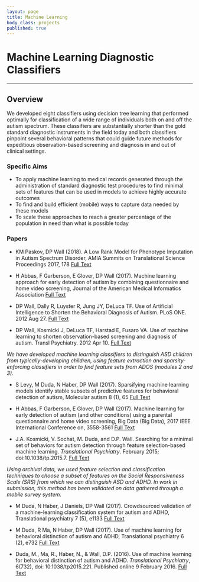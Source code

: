 ```yaml
---
layout: page
title: Machine Learning
body_class: projects
published: true
---
```


# Machine Learning Diagnostic Classifiers
<hr>

## Overview
We developed eight classifiers using decision tree learning that performed optimally for classification of a wide range of individuals both on and off the autism spectrum. These classifiers are substantially shorter than the gold standard diagnostic instruments in the field today and both classifiers pinpoint several behavioral patterns that could guide future methods for expeditious observation-based screening and diagnosis in and out of clinical settings.

### Specific Aims
- To apply machine learning to medical records generated through the administration of standard diagnostic test procedures to find minimal sets of features that can be used in models to achieve highly accurate outcomes
- To find and build efficient (mobile) ways to capture data needed by these models
- To scale these approaches to reach a greater percentage of the population in need than what is possible today

### Papers

* KM Paskov, DP Wall (2018). A Low Rank Model for Phenotype Imputation in Autism Spectrum Disorder, AMIA Summits on Translational Science Proceedings 2017, 178
[Full Text](https://www.ncbi.nlm.nih.gov/pmc/articles/PMC5961817/)

* H Abbas, F Garberson, E Glover, DP Wall (2017). Machine learning approach for early detection of autism by combining questionnaire and home video screening, Journal of the American Medical Informatics Association
[Full Text](https://academic.oup.com/jamia/advance-article/doi/10.1093/jamia/ocy039/4993666)

* DP Wall, Dally R, Luyster R, Jung JY, DeLuca TF. Use of Artificial Intelligence to Shorten the Behavioral Diagnosis of Autism. PLoS ONE. 2012 Aug 27. [Full Text](http://dx.plos.org/10.1371/journal.pone.0043855)

* DP Wall, Kosmicki J, DeLuca TF, Harstad E, Fusaro VA. Use of machine learning to shorten observation-based screening and diagnosis of autism. Transl Psychiatry. 2012 Apr 10.
[Full Text](http://www.nature.com/tp/journal/v2/n4/full/tp201210a.html)


*We have developed machine learning classifiers to distinguish ASD children from typically-developing children, using feature extraction and sparsity-enforcing classifiers in order to find feature sets from ADOS (modules 2 and 3).*

* S Levy, M Duda, N Haber, DP Wall (2017). Sparsifying machine learning models identify stable subsets of predictive features for behavioral detection of autism, Molecular autism 8 (1), 65
[Full Text](https://molecularautism.biomedcentral.com/articles/10.1186/s13229-017-0180-6)

* H Abbas, F Garberson, E Glover, DP Wall (2017). Machine learning for early detection of autism (and other conditions) using a parental questionnaire and home video screening, Big Data (Big Data), 2017 IEEE International Conference on, 3558-3561
[Full Text](https://ieeexplore.ieee.org/abstract/document/8258346/)

* J.A. Kosmicki, V. Sochat, M. Duda, and D.P. Wall. Searching for a minimal set of behaviors for autism detection through feature selection-based machine learning. *Translational Psychiatry*. February 2015; doi:10.1038/tp.2015.7. [Full Text](http://www.nature.com/tp/journal/v5/n2/full/tp20157a.html)


*Using archival data, we used feature selection and classification techniques to choose a subset of features on the Social Responsiveness Scale (SRS) from which we can distinguish ASD and ADHD. In work in submission, this method has been validated on data gathered through a mobile survey system.*

* M Duda, N Haber, J Daniels, DP Wall (2017). Crowdsourced validation of a machine-learning classification system for autism and ADHD, Translational psychiatry 7 (5), e1133
[Full Text](https://www.nature.com/articles/tp201786)

* M Duda, R Ma, N Haber, DP Wall (2017). Use of machine learning for behavioral distinction of autism and ADHD, Translational psychiatry 6 (2), e732
[Full Text](https://www.nature.com/articles/tp2015221)

* Duda, M., Ma, R., Haber, N., & Wall, D.P. (2016). Use of machine learning for behavioral distinction of autism and ADHD. _Translational Psychiatry_, 6(732), doi: 10.1038/tp2015.221. Published online 9 February 2016. [Full Text](http://www.nature.com/tp/journal/v6/n2/full/tp2015221a.html)
